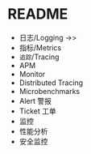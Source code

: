 # README

- 日志/Logging ->>
- 指标/Metrics
- `追踪`/Tracing
- APM
- Monitor
- Distributed Tracing
- Microbenchmarks
- Alert 警报
- Ticket 工单
- 监控
- 性能分析
- 安全监控